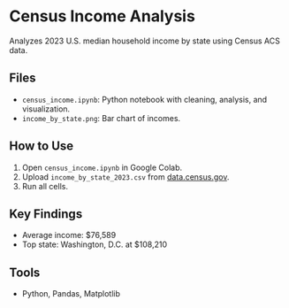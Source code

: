 # Census Income Analysis
Analyzes 2023 U.S. median household income by state using Census ACS data.

## Files
- `census_income.ipynb`: Python notebook with cleaning, analysis, and visualization.
- `income_by_state.png`: Bar chart of incomes.

## How to Use
1. Open `census_income.ipynb` in Google Colab.
2. Upload `income_by_state_2023.csv` from [data.census.gov](https://data.census.gov).
3. Run all cells.

## Key Findings
- Average income: $76,589
- Top state: Washington, D.C. at $108,210

## Tools
- Python, Pandas, Matplotlib
